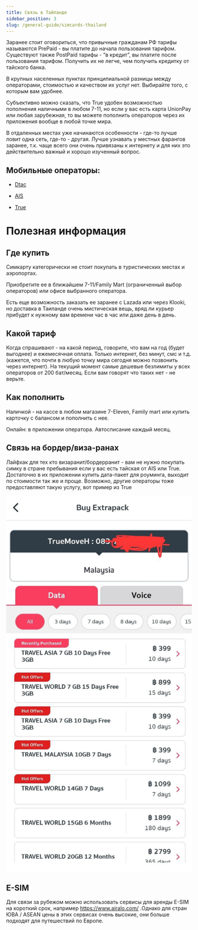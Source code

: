```yaml
---
title: Связь в Тайланде
sidebar_position: 3
slug: /general-guide/simcards-thailand
---
```



Заранее стоит оговориться, что привычные гражданам РФ тарифы называются PrePaid - вы платите до начала пользования тарифом. Существуют также PostPaid тарифы - “в кредит”, вы платите после пользования тарифом. Получить их не легче, чем получить кредитку от тайского банка.

В крупных населенных пунктах принципиальной разницы между операторами, стоимостью и качеством их услуг нет. Выбирайте того, с которым вам удобнее. 

Субъективно можно сказать, что True удобен возможностью пополнения наличными в любом 7-11, но если у вас есть карта UnionPay или любая зарубежная, то вы можете пополнить операторов через их приложения вообще в любой точке мира.

В отдаленных местах уже начинаются особенности - где-то лучше ловит одна сеть, где-то - другая. Лучше узнавать у местных фарангов заранее, т.к. чаще всего они очень привязаны к интернету и для них это действительно важный и хорошо изученный вопрос.

## **Мобильные операторы​:**

- [Dtac](https://www.dtac.co.th/en)

- [AIS](https://www.ais.th/en/)

- [True](https://www.true.th/en/truemoveh/postpaid/)

# Полезная информация​

## Где купить

Симкарту категорически не стоит покупать в туристических местах и аэропортах. 

Приобретите ее в ближайшем 7-11/Family Mart (ограниченный выбор операторов) или офисе выбранного оператора. 

Есть еще возможность заказать ее заранее с Lazada или через Klooki, но доставка в Таиланде очень мистическая вещь, вряд ли курьер прибудет к нужному вам времени час в час или даже день в день.

## Какой тариф

Когда спрашивают - на какой период, говорите, что вам на год (будет выгоднее) и ежемесячная оплата. Только интернет, без минут, смс и т.д. (кажется, что почти в любую точку мира сегодня можно позвонить через интернет). На текущий момент самые дешевые безлимиты у всех операторов от 200 бат/месяц. Если вам говорят что таких нет - не верьте.

## Как пополнить

Наличкой - на кассе в любом магазине 7-Eleven, Family mart или купить карточку с балансом и пополнить с нее. 

Онлайн: в приложении оператора. Автосписание каждый месяц.

## Связь на бордер/виза-ранах

Лайфхак для тех кто визаранит/бордерранит - вам не нужно покупать симку в стране пребывания если у вас есть тайская от AIS или True. Достаточно в их приложении купить дата-пакет для роуминга, выходит по стоимости так же и проще. Возможно, другие операторы тоже предоставляют такую услугу, вот пример из True

![image](../../static/img/image_2023-03-02_16-16-55.png)


## E-SIM

Для связи за рубежом можно использовать сервисы для аренды E-SIM на короткий срок, например https://www.airalo.com/ .Однако для стран ЮВА / ASEAN цены в этих сервисах очень высокие, они больше подходят для путешествий по Европе. 

